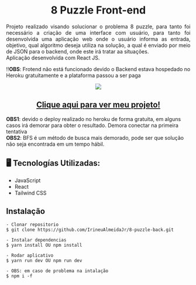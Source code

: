 <h1 align="center">8 Puzzle Front-end </h1>
<p align="justify">Projeto realizado visando solucionar o problema 8 puzzle, para tanto foi necessário a criação de uma interface com usuário, para tanto foi desenvolvida uma aplicação web onde o usuário informa as entrada, objetivo, qual algoritmo deseja utiliza na solução, a qual é enviado por meio de JSON para o backend, onde este irá tratar aa situações. </br>
Aplicação desenvolvida com React JS.
</p>

‼️**OBS**: Frotend não está funcionado devido o Backend estava hospedado no Heroku gratuitamente e a plataforma passou a ser paga

<p align="center">
<img src="http://img.shields.io/static/v1?label=STATUS&message=%20CONCLUIDO&color=GREEN&style=for-the-badge"/>
</p>

<h2 align="center"><a href="https://8-puzzle-front.vercel.app">Clique aqui para ver meu projeto!</a></h2>
 <strong>OBS1</strong>: devido o deploy realizado no heroku de forma gratuita, em alguns casos irá demorar para obter o resultado. Demora conectar na primeira tentativa</br>
 <strong>OBS2</strong>: BFS é um método de busca mais demorado, pode ser que solução não seja encontrada em um tempo hábil. 


## 🖥️ Tecnologías Utilizadas:

- JavaScript </br>
- React </br>
- Tailwind CSS 
 
## Instalação

    - Clonar repositorio
    $ git clone https://github.com/IrineuAlmeidaJr/8-puzzle-back.git

    - Instalar dependencias
    $ yarn install OU npm install

    - Rodar aplicativo
    $ yarn run dev OU npm run dev
    
    - OBS: em caso de problema na intalação
    $ npm i -f

 


